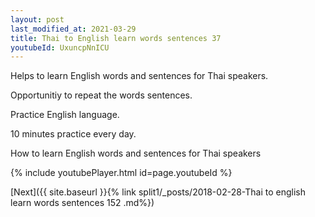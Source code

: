```yaml
---
layout: post
last_modified_at: 2021-03-29
title: Thai to English learn words sentences 37 
youtubeId: UxuncpNnICU
---
```

 
 
Helps to learn English words and sentences for Thai speakers.

Opportunitiy to repeat the words sentences. 

Practice English language. 
 
10 minutes practice every day. 
 
How to learn English words and sentences for Thai speakers 
 
{% include youtubePlayer.html id=page.youtubeId %}
 
 
[Next]({{ site.baseurl }}{% link  split1/_posts/2018-02-28-Thai to english learn words sentences 152 .md%})
 
